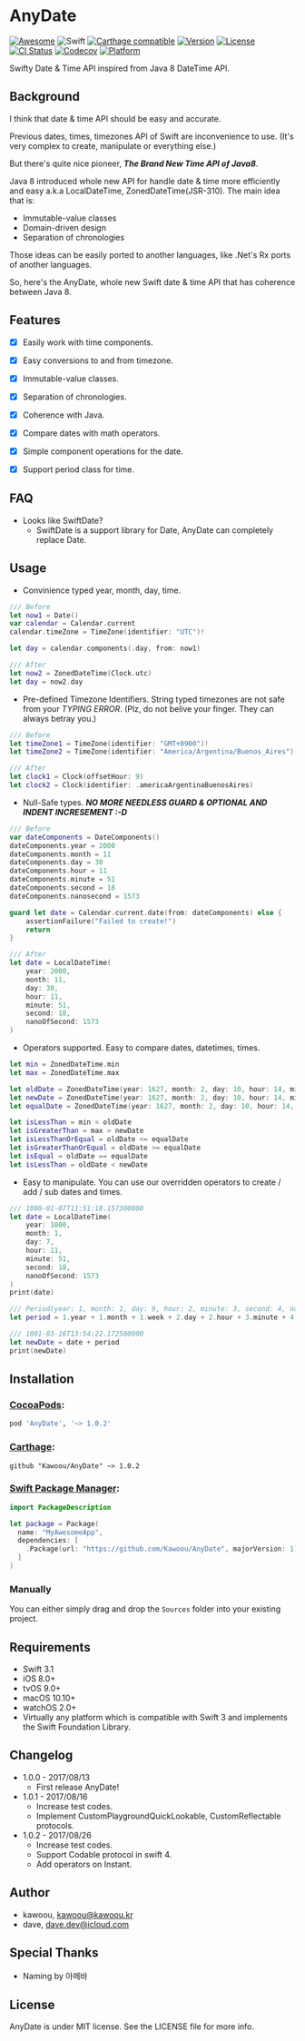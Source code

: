 # AnyDate

[![Awesome](https://cdn.rawgit.com/sindresorhus/awesome/d7305f38d29fed78fa85652e3a63e154dd8e8829/media/badge.svg)](https://github.com/sindresorhus/awesome)
![Swift](https://img.shields.io/badge/Swift-3.1-orange.svg)
[![Carthage compatible](https://img.shields.io/badge/Carthage-compatible-4BC51D.svg?style=flat)](https://github.com/Carthage/Carthage)
[![Version](https://img.shields.io/cocoapods/v/AnyDate.svg?style=flat)](http://cocoadocs.org/docsets/AnyDate)
[![License](https://img.shields.io/cocoapods/l/AnyDate.svg?style=flat)](https://github.com/kawoou/AnyDate/blob/master/LICENSE)
[![CI Status](https://travis-ci.org/kawoou/AnyDate.svg?branch=master)](https://travis-ci.org/kawoou/AnyDate)
[![Codecov](https://img.shields.io/codecov/c/github/kawoou/AnyDate.svg)](https://codecov.io/gh/kawoou/AnyDate)
[![Platform](https://img.shields.io/cocoapods/p/AnyDate.svg?style=flat)](http://cocoadocs.org/docsets/AnyDate)

Swifty Date & Time API inspired from Java 8 DateTime API.


## Background

I think that date & time API should be easy and accurate.

Previous dates, times, timezones API of Swift are inconvenience to use. (It's very complex to create, manipulate or everything else.)

But there's quite nice pioneer, ***The Brand New Time API of Java8***.

Java 8 introduced whole new API for handle date & time more efficiently and easy a.k.a LocalDateTime, ZonedDateTime(JSR-310). The main idea that is:

* Immutable-value classes
* Domain-driven design
* Separation of chronologies

Those ideas can be easily ported to another languages, like .Net's Rx ports of another languages.



So, here's the AnyDate, whole new Swift date & time API that has coherence between Java 8.




## Features

* [x] Easily work with time components.
* [x] Easy conversions to and from timezone.
* [x] Immutable-value classes.
* [x] Separation of chronologies.
* [x] Coherence with Java.
* [x] Compare dates with math operators.
* [x] Simple component operations for the date.
* [x] Support period class for time.




## FAQ

* Looks like SwiftDate?
  - SwiftDate is a support library for Date, AnyDate can completely replace Date.




## Usage

* Convinience typed year, month, day, time.

```swift
/// Before
let now1 = Date()
var calendar = Calendar.current
calendar.timeZone = TimeZone(identifier: "UTC")!

let day = calendar.components(.day, from: now1)

/// After
let now2 = ZonedDateTime(Clock.utc)
let day = now2.day
```

* Pre-defined Timezone Identifiers. String typed timezones are not safe from your *TYPING ERROR*. (Plz, do not belive your finger. They can always betray you.)

```swift
/// Before
let timeZone1 = TimeZone(identifier: "GMT+0900")!
let timeZone2 = TimeZone(identifier: "America/Argentina/Buenos_Aires")!

/// After
let clock1 = Clock(offsetHour: 9)
let clock2 = Clock(identifier: .americaArgentinaBuenosAires)
```

* Null-Safe types. ***NO MORE NEEDLESS GUARD & OPTIONAL AND INDENT INCRESEMENT :-D***

```swift
/// Before
var dateComponents = DateComponents()
dateComponents.year = 2000
dateComponents.month = 11
dateComponents.day = 30
dateComponents.hour = 11
dateComponents.minute = 51
dateComponents.second = 18
dateComponents.nanosecond = 1573

guard let date = Calendar.current.date(from: dateComponents) else {
    assertionFailure("Failed to create!")
    return
}

/// After
let date = LocalDateTime(
    year: 2000,
    month: 11,
    day: 30,
    hour: 11,
    minute: 51,
    second: 18,
    nanoOfSecond: 1573
)
```

* Operators supported. Easy to compare dates, datetimes, times.

```swift
let min = ZonedDateTime.min
let max = ZonedDateTime.max

let oldDate = ZonedDateTime(year: 1627, month: 2, day: 10, hour: 14, minute: 2, second: 18, nanoOfSecond: 1573, clock: .UTC)
let newDate = ZonedDateTime(year: 1627, month: 2, day: 10, hour: 14, minute: 2, second: 18, nanoOfSecond: 1574, clock: .UTC)
let equalDate = ZonedDateTime(year: 1627, month: 2, day: 10, hour: 14, minute: 2, second: 18, nanoOfSecond: 1573, clock: .UTC)

let isLessThan = min < oldDate
let isGreaterThan = max > newDate
let isLessThanOrEqual = oldDate <= equalDate
let isGreaterThanOrEqual = oldDate >= equalDate
let isEqual = oldDate == equalDate
let isLessThan = oldDate < newDate
```

* Easy to manipulate. You can use our overridden operators to create / add / sub dates and times.

```swift
/// 1000-01-07T11:51:18.157300000
let date = LocalDateTime(
    year: 1000,
    month: 1,
    day: 7,
    hour: 11,
    minute: 51,
    second: 18,
    nanoOfSecond: 1573
)
print(date)

/// Period(year: 1, month: 1, day: 9, hour: 2, minute: 3, second: 4, nano: 152)
let period = 1.year + 1.month + 1.week + 2.day + 2.hour + 3.minute + 4.second + 152.nanosecond

/// 1001-03-16T13:54:22.172500000
let newDate = date + period
print(newDate)
```



## Installation

### [CocoaPods](https://cocoapods.org):

```ruby
pod 'AnyDate', '~> 1.0.2'
```

### [Carthage](https://github.com/Carthage/Carthage):

```
github "Kawoou/AnyDate" ~> 1.0.2
```

### [Swift Package Manager](https://swift.org/package-manager):

```swift
import PackageDescription

let package = Package(
  name: "MyAwesomeApp",
  dependencies: [
    .Package(url: "https://github.com/Kawoou/AnyDate", majorVersion: 1),
  ]
)
```

### Manually

You can either simply drag and drop the `Sources` folder into your existing project.



## Requirements

* Swift 3.1
* iOS 8.0+
* tvOS 9.0+
* macOS 10.10+
* watchOS 2.0+
* Virtually any platform which is compatible with Swift 3 and implements the Swift Foundation Library.




## Changelog

* 1.0.0 - 2017/08/13
  * First release AnyDate!
* 1.0.1 - 2017/08/16
  * Increase test codes.
  * Implement CustomPlaygroundQuickLookable, CustomReflectable protocols.
* 1.0.2 - 2017/08/26
  * Increase test codes.
  * Support Codable protocol in swift 4.
  * Add operators on Instant.



## Author

* kawoou, [kawoou@kawoou.kr](mailto:kawoou@kawoou.kr)
* dave, [dave.dev@icloud.com](mailto:dave.dev@icloud.com)



## Special Thanks

* Naming by 아메바



## License

AnyDate is under MIT license. See the LICENSE file for more info.





